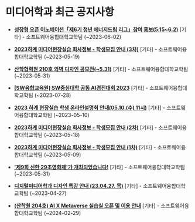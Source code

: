 # 미디어학과 최근 공지사항

* **[성장형 오픈 이노베이션「제6기 청년 에너지드림 리그」참여 홍보(5.15~6.2)](https://media.ajou.ac.kr/media/board/board01.jsp?mode=view&amp;article_no=235178&amp;board_wrapper=%2Fmedia%2Fboard%2Fboard01.jsp&amp;pager.offset=0&amp;board_no=304)**
 [기타] - 소프트웨어융합대학교학팀 (~2023-06-02)

* **[2023하계 미디어현장실습 회사정보 - 학생모집 안내 (3차)](https://media.ajou.ac.kr/media/board/board01.jsp?mode=view&amp;article_no=235145&amp;board_wrapper=%2Fmedia%2Fboard%2Fboard01.jsp&amp;pager.offset=0&amp;board_no=304)**
 [기타] - 소프트웨어융합대학교학팀 (~2023-05-19)

* **[산학협력원 210호 외벽 디자인 공모전(~5.31)](https://media.ajou.ac.kr/media/board/board01.jsp?mode=view&amp;article_no=235135&amp;board_wrapper=%2Fmedia%2Fboard%2Fboard01.jsp&amp;pager.offset=0&amp;board_no=304)**
 [기타] - 소프트웨어융합대학교학팀 (~2023-05-31)

* **[[SW융합교육원] SW중심대학 공동 AI경진대회 2023](https://media.ajou.ac.kr/media/board/board01.jsp?mode=view&amp;article_no=235102&amp;board_wrapper=%2Fmedia%2Fboard%2Fboard01.jsp&amp;pager.offset=0&amp;board_no=304)**
 [기타] - 소프트웨어융합대학교학팀 (~2023-07-28)

* **[2023 하계 현장실습 학생 온라인설명회 안내(05.10.(수) 11시)](https://media.ajou.ac.kr/media/board/board01.jsp?mode=view&amp;article_no=235022&amp;board_wrapper=%2Fmedia%2Fboard%2Fboard01.jsp&amp;pager.offset=0&amp;board_no=304)**
 [기타] - 소프트웨어융합대학교학팀 (~2023-05-10)

* **[2023하계 미디어현장실습 회사정보 - 학생모집 안내 (2차)](https://media.ajou.ac.kr/media/board/board01.jsp?mode=view&amp;article_no=235002&amp;board_wrapper=%2Fmedia%2Fboard%2Fboard01.jsp&amp;pager.offset=0&amp;board_no=304)**
 [기타] - 소프트웨어융합대학교학팀 (~2023-05-18)

* **[2023하계 미디어현장실습 회사정보 - 학생모집 안내 (1차)](https://media.ajou.ac.kr/media/board/board01.jsp?mode=view&amp;article_no=234896&amp;board_wrapper=%2Fmedia%2Fboard%2Fboard01.jsp&amp;pager.offset=0&amp;board_no=304)**
 [기타] - 소프트웨어융합대학교학팀 (~2023-05-09)

* **[&#x27;제9회 신한 29초영화제&#x27;가 개최되었습니다!](https://media.ajou.ac.kr/media/board/board01.jsp?mode=view&amp;article_no=234846&amp;board_wrapper=%2Fmedia%2Fboard%2Fboard01.jsp&amp;pager.offset=0&amp;board_no=304)**
 [기타] - 소프트웨어융합대학교학팀 (~2023-05-31)

* **[디지털미디어학과 디자인 특강 안내 (23.04.27. 목)](https://media.ajou.ac.kr/media/board/board01.jsp?mode=view&amp;article_no=234789&amp;board_wrapper=%2Fmedia%2Fboard%2Fboard01.jsp&amp;pager.offset=0&amp;board_no=304)**
 [기타] - 소프트웨어융합대학교학팀 (~2023-04-27)

* **[(산학원 204호) AI X Metaverse 실습실 오픈 및 이용 안내](https://media.ajou.ac.kr/media/board/board01.jsp?mode=view&amp;article_no=234746&amp;board_wrapper=%2Fmedia%2Fboard%2Fboard01.jsp&amp;pager.offset=0&amp;board_no=304)**
 [기타] - 소프트웨어융합대학교학팀 (~2024-02-29)
